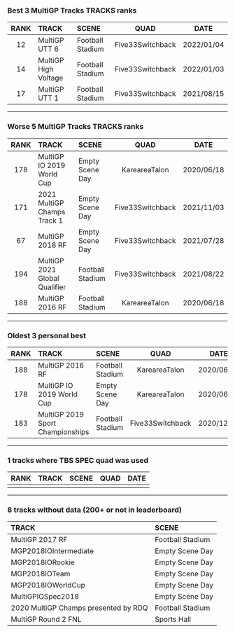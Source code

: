 ### Best 3 MultiGP Tracks TRACKS ranks
|RANK|TRACK|SCENE|QUAD|DATE|
|:---:|:---|:---|:---:|:---:|
|12|MultiGP UTT 6|Football Stadium|Five33Switchback|2022/01/04|
|14|MultiGP High Voltage|Football Stadium|Five33Switchback|2022/01/03|
|17|MultiGP UTT 1|Football Stadium|Five33Switchback|2021/08/15|
---
### Worse 5 MultiGP Tracks TRACKS ranks
|RANK|TRACK|SCENE|QUAD|DATE|
|:---:|:---|:---|:---:|:---:|
|178|MultiGP IO 2019 World Cup|Empty Scene Day|KareareaTalon|2020/06/18|
|171|2021 MultiGP Champs Track 1|Empty Scene Day|Five33Switchback|2021/11/03|
|67|MultiGP 2018 RF|Empty Scene Day|Five33Switchback|2021/07/28|
|194|MultiGP 2021 Global Qualifier|Football Stadium|Five33Switchback|2021/08/22|
|188|MultiGP 2016 RF|Football Stadium|KareareaTalon|2020/06/18|
---
### Oldest 3 personal best
|RANK|TRACK|SCENE|QUAD|DATE|
|:---:|:---|:---|:---:|:---:|
|188|MultiGP 2016 RF|Football Stadium|KareareaTalon|2020/06/18|
|178|MultiGP IO 2019 World Cup|Empty Scene Day|KareareaTalon|2020/06/18|
|183|MultiGP 2019 Sport Championships|Football Stadium|Five33Switchback|2020/12/06|
---
### 1 tracks where TBS SPEC quad was used
|RANK|TRACK|SCENE|QUAD|DATE|
|:---:|:---|:---|:---:|:---:|
||||||
---
### 8 tracks without data (200+ or not in leaderboard)
|TRACK|SCENE|
|:---|:---|
|MultiGP 2017 RF|Football Stadium|
|MGP2018IOIntermediate|Empty Scene Day|
|MGP2018IORookie|Empty Scene Day|
|MGP2018IOTeam|Empty Scene Day|
|MGP2018IOWorldCup|Empty Scene Day|
|MultiGPIOSpec2018|Empty Scene Day|
|2020 MultiGP Champs presented by RDQ|Football Stadium|
|MultiGP Round 2 FNL|Sports Hall|
